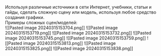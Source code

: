 Используя различные источники в сети Интернет, учебники, статьи и гайды, сделать сложную сцену или модель, используя любое средство создания графики.  
Примеры сложных сцен/моделей:  
![[Pasted image 20240315153704.png]]
![[Pasted image 20240315153719.png]]
![[Pasted image 20240315153732.png]]
![[Pasted image 20240315153745.png]]
![[Pasted image 20240315153759.png]]
![[Pasted image 20240315153813.png]]
![[Pasted image 20240315153825.png]]
![[Pasted image 20240315153838.png]]
